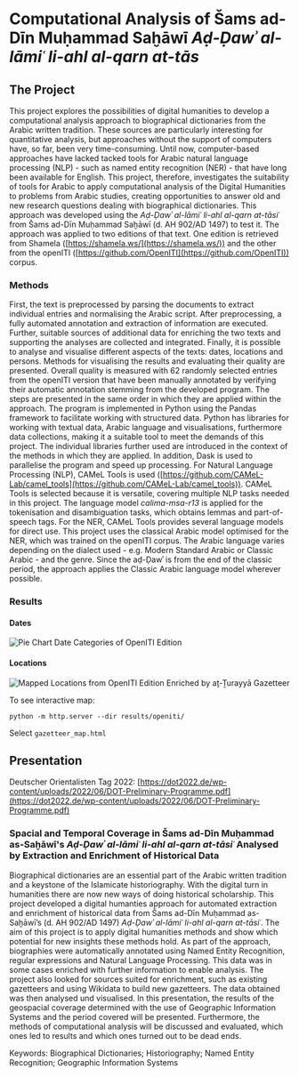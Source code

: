 # Computational Analysis of Šams ad-Dīn Muḥammad Saḫāwī *Aḍ-Ḍawʾ al-lāmiʿ li-ahl al-qarn at-tās*

## The Project

This project explores the possibilities of digital humanities to develop a computational analysis approach to biographical dictionaries from the Arabic written tradition.
These sources are particularly interesting for quantitative analysis, but approaches without the support of computers have, so far, been very time-consuming.
Until now, computer-based approaches have lacked tacked tools for Arabic natural language processing (NLP) - such as named entity recognition (NER) - that have long been available for English.
This project, therefore, investigates the suitability of tools for Arabic to apply computational analysis of the Digital Humanities to problems from Arabic studies, creating opportunities to answer old and new research questions dealing with biographical dictionaries.
This approach was developed using the *Aḍ-Ḍawʾ al-lāmiʿ li-ahl al-qarn at-tāsiʿ* from Šams ad-Dīn Muḥammad Saḫāwī (d. AH 902/AD 1497) to test it.
The approach was applied to two editions of that text.
One edition is retrieved from Shamela ([https://shamela.ws/](https://shamela.ws/)) and the other from the openITI ([https://github.com/OpenITI](https://github.com/OpenITI)) corpus.

### Methods

First, the text is preprocessed by parsing the documents to extract individual entries and normalising the Arabic script.
After preprocessing, a fully automated annotation and extraction of information are executed.
Further, suitable sources of additional data for enriching the two texts and supporting the analyses are collected and integrated.
Finally, it is possible to analyse and visualise different aspects of the texts: dates, locations and persons.
Methods for visualising the results and evaluating their quality are presented.
Overall quality is measured with 62 randomly selected entries from the openITI version that have been manually annotated by verifying their automatic annotation stemming from the developed program.
The steps are presented in the same order in which they are applied within the approach.
The program is implemented in Python using the Pandas framework to facilitate working with structured data.
Python has libraries for working with textual data, Arabic language and visualisations, furthermore data collections, making it a suitable tool to meet the demands of this project.
The individual libraries further used are introduced in the context of the methods in which they are applied.
In addition, Dask is used to parallelise the program and speed up processing.
For Natural Language Processing (NLP), CAMeL Tools is used ([https://github.com/CAMeL-Lab/camel_tools](https://github.com/CAMeL-Lab/camel_tools)).
CAMeL Tools is selected because it is versatile, covering multiple NLP tasks needed in this project.
The language model *calima-msa-r13* is applied for the tokenisation and disambiguation tasks, which obtains lemmas and part-of-speech tags.
For the NER, CAMeL Tools provides several language models for direct use.
This project uses the classical Arabic model optimised for the NER, which was trained on the openITI corpus.
The Arabic language varies depending on the dialect used - e.g. Modern Standard Arabic or Classic Arabic - and the genre.
Since the aḍ-Ḍawʾ is from the end of the classic period, the approach applies the Classic Arabic language model wherever possible.

### Results

#### Dates

![Pie Chart Date Categories of OpenITI Edition](https://github.com/[lmischer]/[ma_project]/blob/[main]/results/openiti/date_category_stat.png?raw=true)

#### Locations

![Mapped Locations from OpenITI Edition Enriched by aṯ-Ṯurayyā Gazetteer](https://github.com/[lmischer]/[ma_project]/blob/[main]/results/openiti/Screenshot_Thurayya_Map.png?raw=true)

To see interactive map:
```shell
python -m http.server --dir results/openiti/
```
Select `gazetteer_map.html`


## Presentation

Deutscher Orientalisten Tag 2022: [https://dot2022.de/wp-content/uploads/2022/06/DOT-Preliminary-Programme.pdf](https://dot2022.de/wp-content/uploads/2022/06/DOT-Preliminary-Programme.pdf)

### Spacial and Temporal Coverage in Šams ad-Dīn Muḥammad as-Saḫāwī's *Aḍ-Ḍawʾ al-lāmiʿ li-ahl al-qarn at-tāsiʿ* Analysed by Extraction and Enrichment of Historical Data

Biographical dictionaries are an essential part of the Arabic written tradition and a keystone of the Islamicate historiography.
With the digital turn in humanities there are now new ways of doing historical scholarship.
This project developed a digital humanties approach for automated extraction and enrichment of historical data from Šams ad-Dīn Muḥammad as-Saḫāwī’s (d. AH 902/AD 1497) *Aḍ-Ḍawʾ al-lāmiʿ li-ahl al-qarn at-tāsiʿ*.
The aim of this project is to apply digital humanities methods and show which potential for new insights these methods hold.
As part of the approach, biographies were automatically annotated using Named Entity Recognition, regular expressions and Natural Language Processing.
This data was in some cases enriched with further information to enable analysis.
The project also looked for sources suited for enrichment, such as existing gazetteers and using Wikidata to build new gazetteers.
The data obtained was then analysed und visualised.
In this presentation, the results of the geospacial coverage determined with the use of  Geographic Information Systems and the period covered will be presented.
Furthermore, the methods of computational analysis will be discussed and evaluated, which ones led to results and which ones turned out to be dead ends.

Keywords: Biographical Dictionaries; Historiography; Named Entity Recognition; Geographic Information Systems
